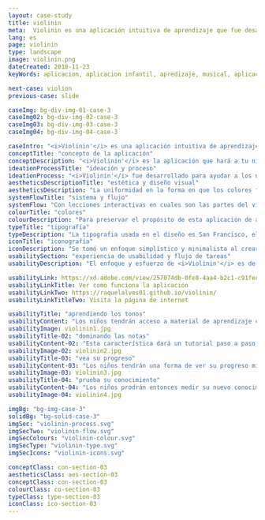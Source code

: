 ```yaml
---
layout: case-study
title: violinin
meta:  Violinin es una aplicación intuitiva de aprendizaje que fue desarrollada para ayudar a tus niños a involucrarse con música
lang: es
page: violinin
type: landscape
image: violinin.png
dateCreated: 2018-11-23
keyWords: aplicacion, aplicacion infantil, apredizaje, musical, aplicacion musical, acesibilidade, Monsieur McCat, para niño, alves, diseño

next-case: violion
previous-case: slide

caseImg: bg-div-img-01-case-3
caseImg02: bg-div-img-02-case-3
caseImg03: bg-div-img-03-case-3
caseImg04: bg-div-img-04-case-3

caseIntro: "<i>Violinin'</i> es una aplicación intuitiva de aprendizaje que fue desarrollada para ayudar a tus niños a involucrarse con música y aprender a tocar el violín desde principiantes a avanzados."
conceptTitle: "concepto de la aplicación"
conceptDescription: "<i>Violinin'</i> es la aplicación que hará a tu niño volverse un experto en el violín. Con lecciones interactivas en las diferentes partes del violin y las notas que se tocan, esta aplicación permitirá a tu niño a aprender como tocar canciones de principiantes y más avanzadas sin supervisión profesional desde la comodidad de tu casa. Incluye examenes divertidos para probar el conocimiento de tu niño en lo que aprendió."
ideationProcessTitle: "ideación y proceso"
ideationProcess: "<i>Violinin'</i> fue desarrollado para ayudar a los niños a involucrarse más con la música. En esta era moderna los niños tienen acceso a pantallas digitales de una edad más temprana y <i>Violinin'</i> ofrece las herramientas para que puedan aprender mediante lecciones sobre las partes importantes del instrumento y las notas y sonidos producidos por las cuerdas del violín."
aestheticsDescriptionTitle: "estética y diseño visual"
aestheticsDescription: "La uniformidad en la forma en que los colores fueron colocados y llevados a lo largo de la aplicación es claro. La meta de dicho patrón es para que el niño recuerde visualmente las actividades encontradas en la aplicación mediante el uso del color."
systemFlowTitle: "sistema y flujo"
systemFlow: "Con lecciones interactivas en cuales son las partes del violín, y las notas que se tocan en el mismo, esta aplicación permite a tu niño aprender en la comodidad de su propia casa como tocar canciones de nivel principiante a avanzado sin supervisión profesional. Examenes divertidos prueban el conocimiento del niño en lo que se aprendió."
colourTitle: "colores"
colourDescription: "Para preservar el propósito de esta aplicación de atraer a una audiencia más jóven, específicamente teniendo a niños como el público objetivo; se escogeron colores radiantes y vívidos para atraer al grupo de edad. Se crea una harmonía de colores que transmiten alegría, que excita e invita a niños al proceso de aprendizaje."
typeTitle: "tipografía"
typeDescription: "La tipografia usada en el diseño es San Francisco, el que usa Apple por defecto. Para los títulos se usa el peso de letra SF Pro Bold y para el texto principal y para demás texto se usa SF Pro Display Regular."
iconTitle: "iconografía"
iconDescription: "Se tomó un enfoque simplístico y minimalista al crear la iconografía de la aplicación con el propósito de ser fácil de reconocer para cualquiera sin previa experiencia con la aplicación, para honrar el grupo de edades del público objetivo."
usabilitySection: "experiencia de usabilidad y flujo de tareas"
usabilityDescription: "El enfoque y esfuerzo de <i>Violinin'</i> es de moldar a niños para que se transformen en el Bach de la siguiente generación. Esta aplicación contiene actividades prácticas, una lista de música para principiantes, buscador de música avanzada para que los niños toquen junto y la parte más divertida, el juego de preguntas."

usabilityLink: https://xd.adobe.com/view/257074db-0fe8-4aa4-b2c1-c91fec093985/
usabilityLinkTitle: Ver como funciona la aplicación
usabilityLinkTwo: https://raquelalves01.github.io/violinin/
usabilityLinkTitleTwo: Visita la página de internet

usabilityTitle: "aprendiendo los tonos"
usabilityContent: "Los niños tendrán acceso a material de aprendizaje comprensivo y contenido con la ayuda del Monsieur McCat para darles soporte en su jornada."
usabilityImage: violinin1.jpg
usabilityTitle-02: "dominando las notas"
usabilityContent-02: "Esta característica dará un tutorial paso a paso de las notas en la hoja de rastreo y mostrará cómo encontrarlas en el violín. Mientras se familiarizen con el instrumento, los niños podrán tocar su propio violín junto con la música."
usabilityImage-02: violinin2.jpg
usabilityTitle-03: "vea su progreso"
usabilityContent-03: "Los niños tendrán una forma de ver su progreso mientras interactúan con la aplicación. Podrán ver y comparar sus puntajes más bajos y altos como una forma de motivarlos a mejorar."
usabilityImage-03: violinin3.jpg
usabilityTitle-04: "prueba su conocimiento"
usabilityContent-04: "Los niños prodrán entonces medir su nuevo conocimiento de los que ya aprendieron con los materiales de la aplicación por medio de los examenes en forma de juego."
usabilityImage-04: violinin4.jpg

imgBg: "bg-img-case-3"
solidBg: "bg-solid-case-3"
imgSec: "violinin-process.svg"
imgSecTwo: "violinin-flow.svg"
imgSecColours: "violinin-colour.svg"
imgSecType: "violinin-type.svg"
imgSecIcons: "violinin-icons.svg"

conceptClass: con-section-03
aestheticsClass: aes-section-03
conceptClass: con-section-03
colourClass: co-section-03
typeClass: type-section-03
iconClass: ico-section-03
---
```

